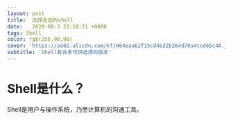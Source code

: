 ```yaml
---
layout: post
title:  选择合适的shell
date:   2020-08-3 23:10:21 +0800
tags: Shell
color: rgb(255,90,90)
cover: 'https://ae02.alicdn.com/kf/H64eaa62f15cd4e32b264d70a4ccd65c4A.jpg'
subtitle: 'Shell有许多可供选择的版本'
---
```

# Shell是什么？

Shell是用户与操作系统，乃至计算机的沟通工具。


